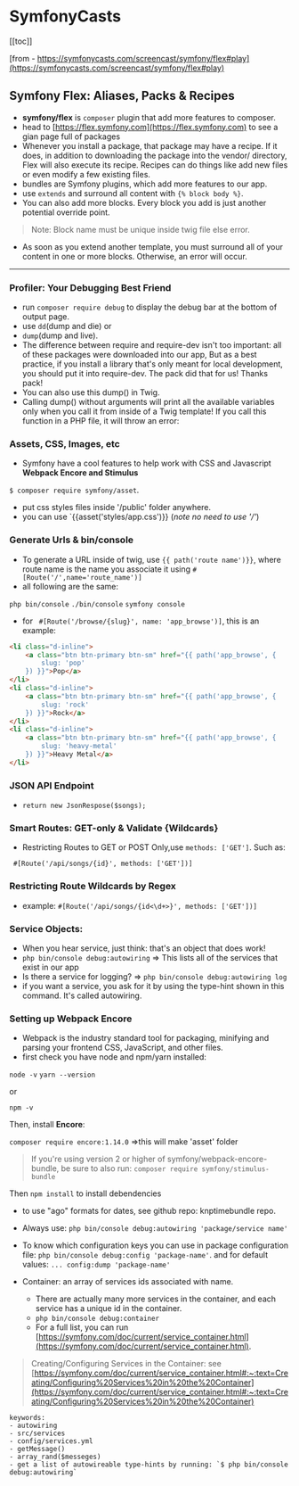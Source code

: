 # SymfonyCasts

[[toc]]

[from - https://symfonycasts.com/screencast/symfony/flex#play](https://symfonycasts.com/screencast/symfony/flex#play)

## Symfony Flex: Aliases, Packs & Recipes

- **symfony/flex** is `composer` plugin that add more features to composer.
- head to [https://flex.symfony.com](https://flex.symfony.com) to see a gian page full of packages
- Whenever you install a package, that package may have a recipe. If it does, in addition to downloading the package into the vendor/ directory, Flex will also execute its recipe. Recipes can do things like add new files or even modify a few existing files.
- bundles are Symfony plugins, which add more features to our app.
- use `extends` and surround all content with `{% block body %}`.
- You can also add more blocks. Every block you add is just another potential override point.

> Note: Block name must be unique inside twig file else error.

- As soon as you extend another template, you must surround all of your content in one or more blocks. Otherwise, an error will occur.
---

### Profiler: Your Debugging Best Friend

- run `composer require debug` to display the debug bar at the bottom of output page.
- use `dd`(dump and die) or
- `dump`(dump and live).
- The difference between require and require-dev isn't too important: all of these packages were downloaded into our app, But as a best practice, if you install a library that's only meant for local development, you should put it into require-dev. The pack did that for us! Thanks pack!
- You can also use this dump() in Twig.
- Calling dump() without arguments will print all the available variables only when you call it from inside of a Twig template! If you call this function in a PHP file, it will throw an error:

### Assets, CSS, Images, etc

- Symfony have a cool features to help work with CSS and Javascript **Webpack Encore and Stimulus** 
  
`$ composer require symfony/asset`.

- put css styles files inside '/public' folder anywhere.
- you can use `{{asset('styles/app.css')}} (_note no need to use '/'_)

### Generate Urls & bin/console

- To generate a URL inside of twig, use `{{ path('route name')}}`, where route name is the name you associate it using `#[Route('/',name='route_name')]`
- all following are the same:

`php bin/console`
`./bin/console`
`symfony console`


- for ` #[Route('/browse/{slug}', name: 'app_browse')]`, this is an example:

```html
<li class="d-inline">
    <a class="btn btn-primary btn-sm" href="{{ path('app_browse', {
        slug: 'pop'
    }) }}">Pop</a>
</li>
<li class="d-inline">
    <a class="btn btn-primary btn-sm" href="{{ path('app_browse', {
        slug: 'rock'
    }) }}">Rock</a>
</li>
<li class="d-inline">
    <a class="btn btn-primary btn-sm" href="{{ path('app_browse', {
        slug: 'heavy-metal'
    }) }}">Heavy Metal</a>
</li>
```

### JSON API Endpoint

- `return new JsonRespose($songs);`

### Smart Routes: GET-only & Validate {Wildcards}

- Restricting Routes to GET or POST Only,use `methods: ['GET']`. Such as:

` #[Route('/api/songs/{id}', methods: ['GET'])]`

### Restricting Route Wildcards by Regex

- example:  `#[Route('/api/songs/{id<\d+>}', methods: ['GET'])]`

### Service Objects:

- When you hear service, just think: that's an object that does work!
- `php bin/console debug:autowiring` => This lists all of the services that exist in our app
- Is there a service for logging? => `php bin/console debug:autowiring log`
-  if you want a service, you ask for it by using the type-hint shown in this command. It's called autowiring.


### Setting up Webpack Encore

- Webpack is the industry standard tool for packaging, minifying and parsing your frontend CSS, JavaScript, and other files.
- first check you have node and npm/yarn installed:

`node -v`
`yarn --version`

or

`npm -v`

Then, install **Encore**:

`composer require encore:1.14.0` =>this will make 'asset' folder

> If you're using version 2 or higher of symfony/webpack-encore-bundle, be sure to also run: `composer require symfony/stimulus-bundle`

Then `npm install` to install debendencies

- to use "ago" formats for dates, see github repo: knptimebundle repo.
- Always use: `php bin/console debug:autowiring 'package/service name'`
- To know which configuration keys you can use in package configuration file: `php bin/console debug:config 'package-name'`. and for default values: `... config:dump 'package-name'`

- Container: an array of services ids associated with name.
    - There are actually many more services in the container, and each service has a unique id in the container.
    - `php bin/console debug:container`
    - For a full list, you can run [https://symfony.com/doc/current/service_container.html](https://symfony.com/doc/current/service_container.html).

> Creating/Configuring Services in the Container: see [https://symfony.com/doc/current/service_container.html#:~:text=Creating/Configuring%20Services%20in%20the%20Container](https://symfony.com/doc/current/service_container.html#:~:text=Creating/Configuring%20Services%20in%20the%20Container)

    keywords:
    - autowiring
    - src/services
    - config/services.yml
    - getMessage()
    - array_rand($messeges)
    - get a list of autowireable type-hints by running: `$ php bin/console debug:autowiring`



